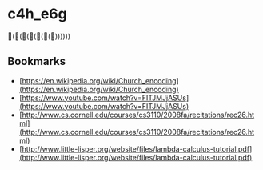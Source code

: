 # c4h_e6g

🐢(🐢(🐢(🐢(🐢(🐢(🍔))))))

## Bookmarks

- [https://en.wikipedia.org/wiki/Church_encoding](https://en.wikipedia.org/wiki/Church_encoding)
- [https://www.youtube.com/watch?v=FITJMJjASUs](https://www.youtube.com/watch?v=FITJMJjASUs)
- [http://www.cs.cornell.edu/courses/cs3110/2008fa/recitations/rec26.html](http://www.cs.cornell.edu/courses/cs3110/2008fa/recitations/rec26.html)
- [http://www.little-lisper.org/website/files/lambda-calculus-tutorial.pdf](http://www.little-lisper.org/website/files/lambda-calculus-tutorial.pdf)
